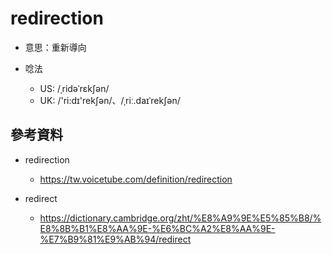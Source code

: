 # redirection

* 意思：重新導向

* 唸法
  * US: /ˌridəˈrɛkʃən/
  * UK: /'ri:dɪ'rekʃən/、/ˌriː.daɪˈrekʃən/

## 參考資料

* redirection
  * https://tw.voicetube.com/definition/redirection

* redirect
  * https://dictionary.cambridge.org/zht/%E8%A9%9E%E5%85%B8/%E8%8B%B1%E8%AA%9E-%E6%BC%A2%E8%AA%9E-%E7%B9%81%E9%AB%94/redirect